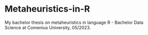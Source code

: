 # Metaheuristics-in-R

My bachelor thesis on metaheuristics in language R - Bachelor Data Science at Comenius University, 05/2023.
